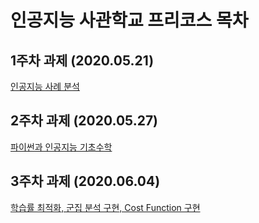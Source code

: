 # 인공지능 사관학교 프리코스 목차

## 1주차 과제 (2020.05.21)
[인공지능 사례 분석](https://github.com/injoon2019/injoon2019.github.io/blob/master/1%EC%A3%BC%EC%B0%A8%EA%B3%BC%EC%A0%9C.ipynb)

## 2주차 과제 (2020.05.27)
[파이썬과 인공지능 기초수학](https://github.com/injoon2019/injoon2019.github.io/blob/master/2%EC%A3%BC%EC%B0%A8%EA%B3%BC%EC%A0%9C.ipynb)

## 3주차 과제 (2020.06.04)
[학습률 최적화, 군집 분석 구현, Cost Function 구현](https://github.com/injoon2019/injoon2019.github.io/blob/master/3%EC%A3%BC%EC%B0%A8_%EA%B3%BC%EC%A0%9C.ipynb)

